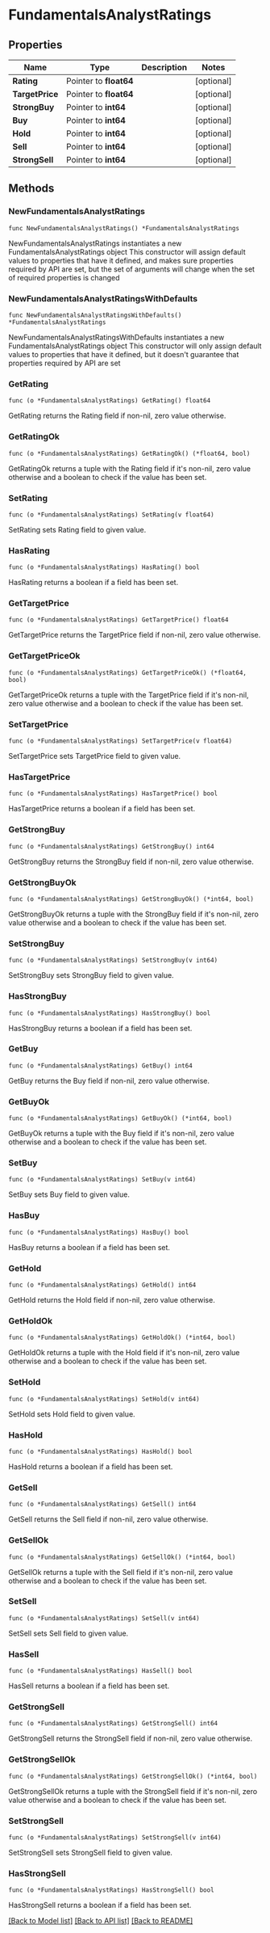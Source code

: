 # FundamentalsAnalystRatings

## Properties

Name | Type | Description | Notes
------------ | ------------- | ------------- | -------------
**Rating** | Pointer to **float64** |  | [optional] 
**TargetPrice** | Pointer to **float64** |  | [optional] 
**StrongBuy** | Pointer to **int64** |  | [optional] 
**Buy** | Pointer to **int64** |  | [optional] 
**Hold** | Pointer to **int64** |  | [optional] 
**Sell** | Pointer to **int64** |  | [optional] 
**StrongSell** | Pointer to **int64** |  | [optional] 

## Methods

### NewFundamentalsAnalystRatings

`func NewFundamentalsAnalystRatings() *FundamentalsAnalystRatings`

NewFundamentalsAnalystRatings instantiates a new FundamentalsAnalystRatings object
This constructor will assign default values to properties that have it defined,
and makes sure properties required by API are set, but the set of arguments
will change when the set of required properties is changed

### NewFundamentalsAnalystRatingsWithDefaults

`func NewFundamentalsAnalystRatingsWithDefaults() *FundamentalsAnalystRatings`

NewFundamentalsAnalystRatingsWithDefaults instantiates a new FundamentalsAnalystRatings object
This constructor will only assign default values to properties that have it defined,
but it doesn't guarantee that properties required by API are set

### GetRating

`func (o *FundamentalsAnalystRatings) GetRating() float64`

GetRating returns the Rating field if non-nil, zero value otherwise.

### GetRatingOk

`func (o *FundamentalsAnalystRatings) GetRatingOk() (*float64, bool)`

GetRatingOk returns a tuple with the Rating field if it's non-nil, zero value otherwise
and a boolean to check if the value has been set.

### SetRating

`func (o *FundamentalsAnalystRatings) SetRating(v float64)`

SetRating sets Rating field to given value.

### HasRating

`func (o *FundamentalsAnalystRatings) HasRating() bool`

HasRating returns a boolean if a field has been set.

### GetTargetPrice

`func (o *FundamentalsAnalystRatings) GetTargetPrice() float64`

GetTargetPrice returns the TargetPrice field if non-nil, zero value otherwise.

### GetTargetPriceOk

`func (o *FundamentalsAnalystRatings) GetTargetPriceOk() (*float64, bool)`

GetTargetPriceOk returns a tuple with the TargetPrice field if it's non-nil, zero value otherwise
and a boolean to check if the value has been set.

### SetTargetPrice

`func (o *FundamentalsAnalystRatings) SetTargetPrice(v float64)`

SetTargetPrice sets TargetPrice field to given value.

### HasTargetPrice

`func (o *FundamentalsAnalystRatings) HasTargetPrice() bool`

HasTargetPrice returns a boolean if a field has been set.

### GetStrongBuy

`func (o *FundamentalsAnalystRatings) GetStrongBuy() int64`

GetStrongBuy returns the StrongBuy field if non-nil, zero value otherwise.

### GetStrongBuyOk

`func (o *FundamentalsAnalystRatings) GetStrongBuyOk() (*int64, bool)`

GetStrongBuyOk returns a tuple with the StrongBuy field if it's non-nil, zero value otherwise
and a boolean to check if the value has been set.

### SetStrongBuy

`func (o *FundamentalsAnalystRatings) SetStrongBuy(v int64)`

SetStrongBuy sets StrongBuy field to given value.

### HasStrongBuy

`func (o *FundamentalsAnalystRatings) HasStrongBuy() bool`

HasStrongBuy returns a boolean if a field has been set.

### GetBuy

`func (o *FundamentalsAnalystRatings) GetBuy() int64`

GetBuy returns the Buy field if non-nil, zero value otherwise.

### GetBuyOk

`func (o *FundamentalsAnalystRatings) GetBuyOk() (*int64, bool)`

GetBuyOk returns a tuple with the Buy field if it's non-nil, zero value otherwise
and a boolean to check if the value has been set.

### SetBuy

`func (o *FundamentalsAnalystRatings) SetBuy(v int64)`

SetBuy sets Buy field to given value.

### HasBuy

`func (o *FundamentalsAnalystRatings) HasBuy() bool`

HasBuy returns a boolean if a field has been set.

### GetHold

`func (o *FundamentalsAnalystRatings) GetHold() int64`

GetHold returns the Hold field if non-nil, zero value otherwise.

### GetHoldOk

`func (o *FundamentalsAnalystRatings) GetHoldOk() (*int64, bool)`

GetHoldOk returns a tuple with the Hold field if it's non-nil, zero value otherwise
and a boolean to check if the value has been set.

### SetHold

`func (o *FundamentalsAnalystRatings) SetHold(v int64)`

SetHold sets Hold field to given value.

### HasHold

`func (o *FundamentalsAnalystRatings) HasHold() bool`

HasHold returns a boolean if a field has been set.

### GetSell

`func (o *FundamentalsAnalystRatings) GetSell() int64`

GetSell returns the Sell field if non-nil, zero value otherwise.

### GetSellOk

`func (o *FundamentalsAnalystRatings) GetSellOk() (*int64, bool)`

GetSellOk returns a tuple with the Sell field if it's non-nil, zero value otherwise
and a boolean to check if the value has been set.

### SetSell

`func (o *FundamentalsAnalystRatings) SetSell(v int64)`

SetSell sets Sell field to given value.

### HasSell

`func (o *FundamentalsAnalystRatings) HasSell() bool`

HasSell returns a boolean if a field has been set.

### GetStrongSell

`func (o *FundamentalsAnalystRatings) GetStrongSell() int64`

GetStrongSell returns the StrongSell field if non-nil, zero value otherwise.

### GetStrongSellOk

`func (o *FundamentalsAnalystRatings) GetStrongSellOk() (*int64, bool)`

GetStrongSellOk returns a tuple with the StrongSell field if it's non-nil, zero value otherwise
and a boolean to check if the value has been set.

### SetStrongSell

`func (o *FundamentalsAnalystRatings) SetStrongSell(v int64)`

SetStrongSell sets StrongSell field to given value.

### HasStrongSell

`func (o *FundamentalsAnalystRatings) HasStrongSell() bool`

HasStrongSell returns a boolean if a field has been set.


[[Back to Model list]](../README.md#documentation-for-models) [[Back to API list]](../README.md#documentation-for-api-endpoints) [[Back to README]](../README.md)


